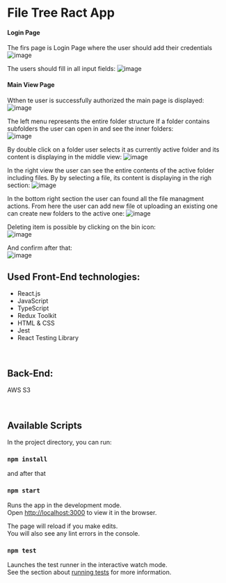 # File Tree Ract App

#### Login Page

The firs page is Login Page where the user should add their credentials
![image](https://github.com/user-attachments/assets/5989376d-7144-4675-a6e1-0f44dbdcce77)

The users should fill in all input fields:
![image](https://github.com/user-attachments/assets/334a72af-491b-433d-856f-40fd650e80b9)

#### Main View Page

Wthen te user is successfully authorized the main page  is displayed:
![image](https://github.com/user-attachments/assets/b4605600-9a7b-463b-8d85-5e3ad00fab1e)

The left menu represents the entire folder structure
If a folder contains subfolders the user can open in and see the inner folders:<br>
![image](https://github.com/user-attachments/assets/2cf69c35-7808-4ae7-bdf1-1817ad7d0fa0)


By double click on a folder user selects it as currently active folder and its content is displaying in the middle view:
![image](https://github.com/user-attachments/assets/bd6bee2e-6283-4b9b-a226-fa796d105536)

In the right view the user can see the entire contents of the active folder including files.
By by selecting a file, its content is displaying in the righ section:
![image](https://github.com/user-attachments/assets/affac879-82e6-48df-90a4-a7865e64f86d)

In the bottom right section the user can found all the file managment actions. 
From here the user can add new file ot uploading an existing one can create new folders to the active one:
![image](https://github.com/user-attachments/assets/1e4155a7-df51-40e7-bff7-7add8eb8e725)

Deleting item is possible by clicking on the bin icon:<br>
![image](https://github.com/user-attachments/assets/e8a36f1a-c3d5-49bf-ac34-dc2a9909ff7d) <br>

And confirm after that: <br>
![image](https://github.com/user-attachments/assets/745d0b3b-b758-4dd3-902b-dd5b4cde32c1)









## Used Front-End technologies:

* React.js
* JavaScript
* TypeScript
* Redux Toolkit
* HTML & CSS
* Jest
* React Testing Library

<br>

## Back-End:
AWS S3

<br>


## Available Scripts

In the project directory, you can run:
### `npm install`

and after that

### `npm start`

Runs the app in the development mode.\
Open [http://localhost:3000](http://localhost:3000) to view it in the browser.

The page will reload if you make edits.\
You will also see any lint errors in the console.

### `npm test`

Launches the test runner in the interactive watch mode.\
See the section about [running tests](https://facebook.github.io/create-react-app/docs/running-tests) for more information.


